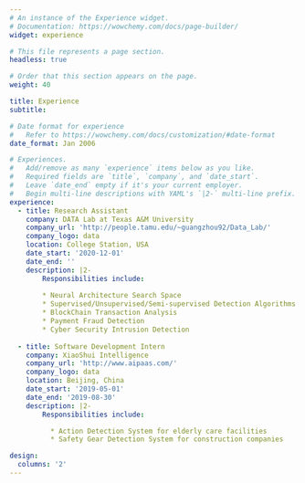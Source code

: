 ```yaml
---
# An instance of the Experience widget.
# Documentation: https://wowchemy.com/docs/page-builder/
widget: experience

# This file represents a page section.
headless: true

# Order that this section appears on the page.
weight: 40

title: Experience
subtitle:

# Date format for experience
#   Refer to https://wowchemy.com/docs/customization/#date-format
date_format: Jan 2006

# Experiences.
#   Add/remove as many `experience` items below as you like.
#   Required fields are `title`, `company`, and `date_start`.
#   Leave `date_end` empty if it's your current employer.
#   Begin multi-line descriptions with YAML's `|2-` multi-line prefix.
experience:
  - title: Research Assistant
    company: DATA Lab at Texas A&M University
    company_url: 'http://people.tamu.edu/~guangzhou92/Data_Lab/'
    company_logo: data
    location: College Station, USA
    date_start: '2020-12-01'
    date_end: ''
    description: |2-
        Responsibilities include:
        
        * Neural Architecture Search Space
        * Supervised/Unsupervised/Semi-supervised Detection Algorithms
        * BlockChain Transaction Analysis
        * Payment Fraud Detection
        * Cyber Security Intrusion Detection
        
  - title: Software Development Intern
    company: XiaoShui Intelligence
    company_url: 'http://www.aipaas.com/'
    company_logo: data
    location: Beijing, China
    date_start: '2019-05-01'
    date_end: '2019-08-30'
    description: |2-
        Responsibilities include:

          * Action Detection System for elderly care facilities
          * Safety Gear Detection System for construction companies

design:
  columns: '2'
---
```

